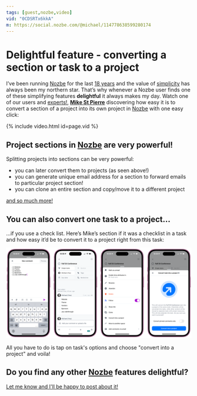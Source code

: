 ```yaml
---
tags: [guest,nozbe,video]
vid: "0CDSRTx6kkA"
m: https://social.nozbe.com/@michael/114778638599280174
---
```


# Delightful feature - converting a section or task to a project

I’ve been running [Nozbe][n] for the last [18 years](/immature) and the value of [simplicity](/nozbe-values) has always been my northern star. That’s why whenever a Nozbe user finds one of these simplifying features **delightful** it always makes my day. Watch one of our users and [experts!](https://nozbe.com/expert?c=michaelteam), **[Mike St Pierre](https://www.mikestpierre.com)** discovering how easy it is to convert a section of a project into its own project in [Nozbe][n] with one easy click:

{% include video.html id=page.vid %}

<!--More-->

## Project sections in [Nozbe][n] are very powerful!

Splitting projects into sections can be very powerful:

- you can later convert them to projects (as seen above!)
- you can generate unique email address for a section to forward emails to particular project section!
- you can clone an entire section and copy/move it to a different project

[and so much more!](https://nozbe.help/taskmanagement/projects/#project_sections)

## You can also convert one task to a project…

…if you use a check list. Here’s Mike’s section if it was a checklist in a task and how easy it’d be to convert it to a project right from this task:

![{{ page.title }} task](/img/delightful-task.png)

All you have to do is tap on task's options and choose "convert into a project" and voila!

## Do you find any other [Nozbe][n] features delightful?

[Let me know and I'll be happy to post about it!](/contact)

[n]: https://michael.gratis/nozbe
[np]: https://michael.gratis/nozbepersonal
